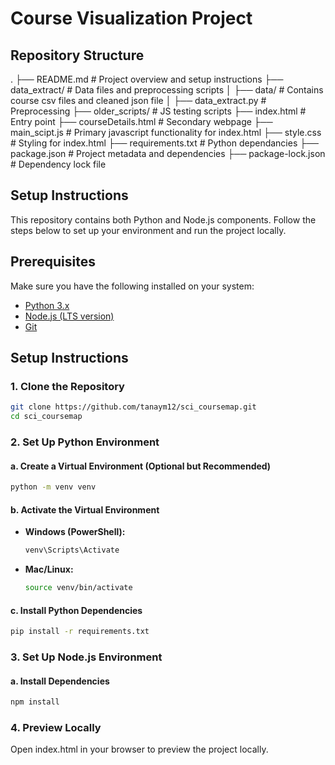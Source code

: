 # Course Visualization Project

## Repository Structure

.
├── README.md               # Project overview and setup instructions
├── data_extract/           # Data files and preprocessing scripts
│   ├── data/               # Contains course csv files and cleaned json file
│   ├── data_extract.py     # Preprocessing
├── older_scripts/          # JS testing scripts
├── index.html              # Entry point
├── courseDetails.html      # Secondary webpage
├── main_scipt.js           # Primary javascript functionality for index.html
├── style.css               # Styling for index.html
├── requirements.txt        # Python dependancies
├── package.json            # Project metadata and dependencies
├── package-lock.json       # Dependency lock file

## Setup Instructions
This repository contains both Python and Node.js components. Follow the steps below to set up your environment and run the project locally.

## Prerequisites
Make sure you have the following installed on your system:
- [Python 3.x](https://www.python.org/downloads/)
- [Node.js (LTS version)](https://nodejs.org/)
- [Git](https://git-scm.com/)

## Setup Instructions

### 1. Clone the Repository
```sh
git clone https://github.com/tanaym12/sci_coursemap.git
cd sci_coursemap
```

### 2. Set Up Python Environment
#### a. Create a Virtual Environment (Optional but Recommended)
```sh
python -m venv venv
```
#### b. Activate the Virtual Environment
- **Windows (PowerShell):**
  ```sh
  venv\Scripts\Activate
  ```
- **Mac/Linux:**
  ```sh
  source venv/bin/activate
  ```
#### c. Install Python Dependencies
```sh
pip install -r requirements.txt
```

### 3. Set Up Node.js Environment
#### a. Install Dependencies
```sh
npm install
```

### 4. Preview Locally

Open index.html in your browser to preview the project locally.